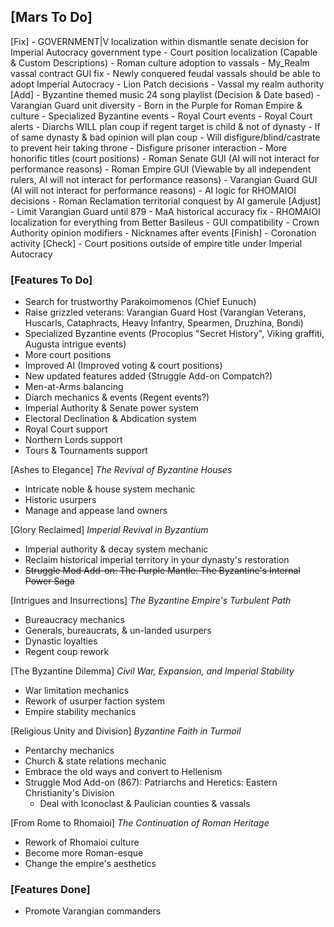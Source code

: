 ## [Mars To Do]

[Fix]
	- GOVERNMENT|V localization within dismantle senate decision for Imperial Autocracy government type
	- Court position localization (Capable & Custom Descriptions)
	- Roman culture adoption to vassals
	- My_Realm vassal contract GUI fix
	- Newly conquered feudal vassals should be able to adopt Imperial Autocracy
	- Lion Patch decisions 
	- Vassal my realm authority
[Add]
	- Byzantine themed music 24 song playlist (Decision & Date based)
	- Varangian Guard unit diversity
	- Born in the Purple for Roman Empire & culture
	- Specialized Byzantine events
	  - Royal Court events
	  - Royal Court alerts
	- Diarchs WILL plan coup if regent target is child & not of dynasty
	  - If of same dynasty & bad opinion will plan coup
		- Will disfigure/blind/castrate to prevent heir taking throne
	- Disfigure prisoner interaction
	- More honorific titles (court positions)
	- Roman Senate GUI (AI will not interact for performance reasons)
	- Roman Empire GUI (Viewable by all independent rulers, AI will not interact for performance reasons)
	- Varangian Guard GUI (AI will not interact for performance reasons)
	- AI logic for RHOMAIOI decisions
	- Roman Reclamation territorial conquest by AI gamerule
[Adjust]
	- Limit Varangian Guard until 879
	- MaA historical accuracy fix
	- RHOMAIOI localization for everything from Better Basileus
	- GUI compatibility 
	- Crown Authority opinion modifiers
	- Nicknames after events
[Finish]
	- Coronation activity
[Check]
	- Court positions outside of empire title under Imperial Autocracy

### [Features To Do]
* Search for trustworthy Parakoimomenos (Chief Eunuch)
* Raise grizzled veterans: Varangian Guard Host (Varangian Veterans, Huscarls, Cataphracts, Heavy Infantry, Spearmen, Druzhina, Bondi)
* Specialized Byzantine events (Procopius "Secret History", Viking graffiti, Augusta intrigue events)
* More court positions
* Improved AI (Improved voting & court positions)
* New updated features added (Struggle Add-on Compatch?)
* Men-at-Arms balancing
* Diarch mechanics & events (Regent events?)
* Imperial Authority & Senate power system
* Electoral Declination & Abdication system
* Royal Court support
* Northern Lords support
* Tours & Tournaments support

[Ashes to Elegance] _The Revival of Byzantine Houses_
* Intricate noble & house system mechanic
* Historic usurpers
* Manage and appease land owners

[Glory Reclaimed] _Imperial Revival in Byzantium_
* Imperial authority & decay system mechanic
* Reclaim historical imperial territory in your dynasty's restoration
* ~~Struggle Mod Add-on: The Purple Mantle: The Byzantine's Internal Power Saga~~

[Intrigues and Insurrections] _The Byzantine Empire's Turbulent Path_
* Bureaucracy mechanics
* Generals, bureaucrats, & un-landed usurpers
* Dynastic loyalties
* Regent coup rework

[The Byzantine Dilemma] _Civil War, Expansion, and Imperial Stability_
* War limitation mechanics
* Rework of usurper faction system
* Empire stability mechanics

[Religious Unity and Division] _Byzantine Faith in Turmoil_
* Pentarchy mechanics
* Church & state relations mechanic
* Embrace the old ways and convert to Hellenism
* Struggle Mod Add-on (867): Patriarchs and Heretics: Eastern Christianity's Division
	* Deal with Iconoclast & Paulician counties & vassals
	
[From Rome to Rhomaioi] _The Continuation of Roman Heritage_
* Rework of Rhomaioi culture
* Become more Roman-esque
* Change the empire's aesthetics

### [Features Done]
* Promote Varangian commanders